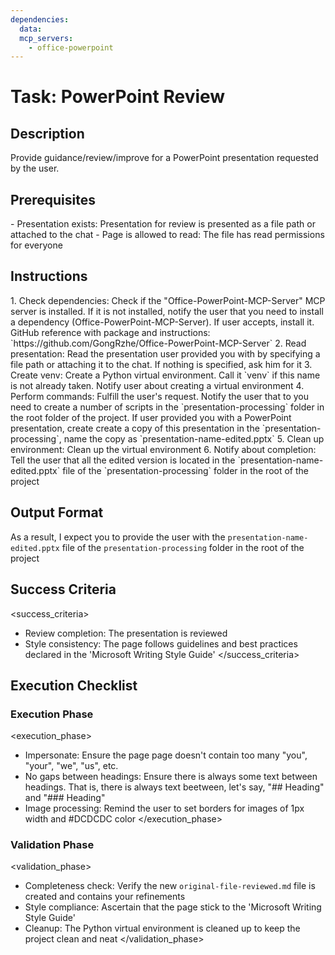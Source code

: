 ```yaml
---
dependencies:
  data:
  mcp_servers:
    - office-powerpoint
---
```


# Task: PowerPoint Review

## Description

Provide guidance/review/improve for a PowerPoint presentation requested by the user.

## Prerequisites

<prerequisites>
- Presentation exists: Presentation for review is presented as a file path or attached to the chat
- Page is allowed to read: The file has read permissions for everyone
</prerequisites>

## Instructions

<instructions>
1. Check dependencies: Check if the "Office-PowerPoint-MCP-Server" MCP server is installed. If it is not installed, notify the user that you need to install a dependency (Office-PowerPoint-MCP-Server). If user accepts, install it. GitHub reference with package and instructions: `https://github.com/GongRzhe/Office-PowerPoint-MCP-Server`
2. Read presentation: Read the presentation user provided you with by specifying a file path or attaching it to the chat. If nothing is specified, ask him for it
3. Create venv: Create a Python virtual environment. Call it `venv` if this name is not already taken. Notify user about creating a virtual environment
4. Perform commands: Fulfill the user's request. Notify the user that to you need to create a number of scripts in the `presentation-processing` folder in the root folder of the project. If user provided you with a PowerPoint presentation, create create a copy of this presentation in the `presentation-processing`, name the copy as `presentation-name-edited.pptx`
5. Clean up environment: Clean up the virtual environment
6. Notify about completion: Tell the user that all the edited version is located in the `presentation-name-edited.pptx` file of the `presentation-processing` folder in the root of the project
</instructions>

## Output Format

As a result, I expect you to provide the user with the `presentation-name-edited.pptx` file of the `presentation-processing` folder in the root of the project

## Success Criteria

<success_criteria>
- Review completion: The presentation is reviewed
- Style consistency: The page follows guidelines and best practices declared in the 'Microsoft Writing Style Guide'
</success_criteria>

## Execution Checklist

### Execution Phase

<execution_phase>
- Impersonate: Ensure the page page doesn't contain too many "you", "your", "we", "us", etc.
- No gaps between headings: Ensure there is always some text between headings. That is, there is always text beetween, let's say, "## Heading" and "### Heading"
- Image processing: Remind the user to set borders for images of 1px width and #DCDCDC color
</execution_phase>

### Validation Phase

<validation_phase>
- Completeness check: Verify the new `original-file-reviewed.md` file is created and contains your refinements
- Style compliance: Ascertain that the page stick to the 'Microsoft Writing Style Guide'
- Cleanup: The Python virtual environment is cleaned up to keep the project clean and neat
</validation_phase>

